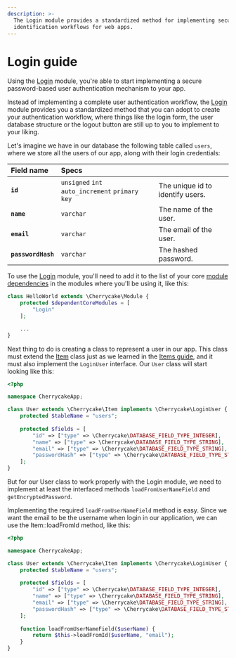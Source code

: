 ```yaml
---
description: >-
  The Login module provides a standardized method for implementing secure user
  identification workflows for web apps.
---
```


# Login guide

Using the [Login](../reference/core-modules/login.md) module, you're able to start implementing a secure password-based user authentication mechanism to your app.

Instead of implementing a complete user authentication workflow, the [Login](../reference/core-modules/login.md) module provides you a standardized method that you can adopt to create your authentication workflow, where things like the login form, the user database structure or the logout button are still up to you to implement to your liking.

Let's imagine we have in our database the following table called `users`, where we store all the users of our app, along with their login credentials:

| Field name | Specs |  |
| :--- | :--- | :--- |
| **`id`** | `unsigned` `int` `auto_increment` `primary key` | The unique id to identify users. |
| **`name`** | `varchar` | The name of the user. |
| **`email`** | `varchar` | The email of the user. |
| **`passwordHash`** | `varchar` | The hashed password. |

To use the [Login](../reference/core-modules/login.md) module, you'll need to add it to the list of your core [module dependencies](modules-guide.md#specifying-module-dependencies) in the modules where you'll be using it, like this:

```php
class HelloWorld extends \Cherrycake\Module {
    protected $dependentCoreModules = [
        "Login"
    ];

    ...    
}
```

Next thing to do is creating a class to represent a user in our app. This class must extend the [Item](../reference/core-classes/item/) class just as we learned in the [Items guide](items-guide/), and it must also implement the `LoginUser` interface. Our `User` class will start looking like this:

```php
<?php

namespace CherrycakeApp;

class User extends \Cherrycake\Item implements \Cherrycake\LoginUser {
    protected $tableName = "users";
    
    protected $fields = [
        "id" => ["type" => \Cherrycake\DATABASE_FIELD_TYPE_INTEGER],
        "name" => ["type" => \Cherrycake\DATABASE_FIELD_TYPE_STRING],
        "email" => ["type" => \Cherrycake\DATABASE_FIELD_TYPE_STRING],
        "passwordHash" => ["type" => \Cherrycake\DATABASE_FIELD_TYPE_STRING]
    ];
}
```

But for our User class to work properly with the Login module, we need to implement at least the interfaced methods `loadFromUserNameField` and `getEncryptedPassword`.

Implementing the required `loadFromUserNameField` method is easy. Since we want the email to be the username when login in our application, we can use the Item::loadFromId method, like this:

```php
<?php

namespace CherrycakeApp;

class User extends \Cherrycake\Item implements \Cherrycake\LoginUser {
    protected $tableName = "users";
    
    protected $fields = [
        "id" => ["type" => \Cherrycake\DATABASE_FIELD_TYPE_INTEGER],
        "name" => ["type" => \Cherrycake\DATABASE_FIELD_TYPE_STRING],
        "email" => ["type" => \Cherrycake\DATABASE_FIELD_TYPE_STRING],
        "passwordHash" => ["type" => \Cherrycake\DATABASE_FIELD_TYPE_STRING]
    ];
    
    function loadFromUserNameField($userName) {
        return $this->loadFromId($userName, "email");
    }
}
```



